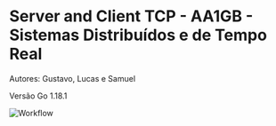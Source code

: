 # Server and Client TCP - AA1GB - Sistemas Distribuídos e de Tempo Real
Autores: Gustavo, Lucas e Samuel

Versão Go 1.18.1

<img src=".Server_Client_Workflow.jpg" alt="Workflow"/>
